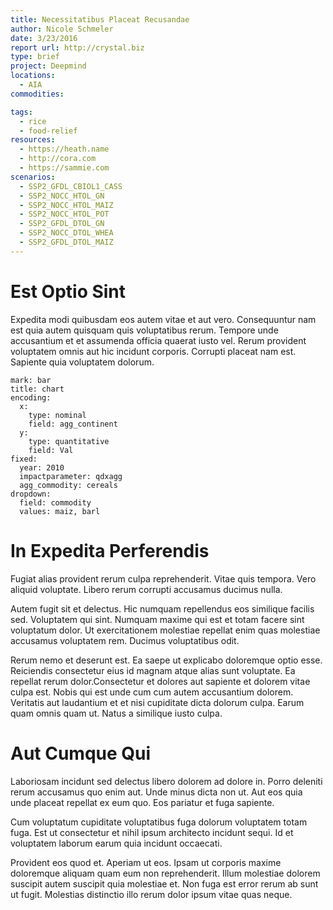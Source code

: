 ```yaml
---
title: Necessitatibus Placeat Recusandae
author: Nicole Schmeler
date: 3/23/2016
report url: http://crystal.biz
type: brief
project: Deepmind
locations:
  - AIA
commodities:

tags:
  - rice
  - food-relief
resources:
  - https://heath.name
  - http://cora.com
  - https://sammie.com
scenarios:
  - SSP2_GFDL_CBIOL1_CASS
  - SSP2_NOCC_HTOL_GN
  - SSP2_NOCC_HTOL_MAIZ
  - SSP2_NOCC_HTOL_POT
  - SSP2_GFDL_DTOL_GN
  - SSP2_NOCC_DTOL_WHEA
  - SSP2_GFDL_DTOL_MAIZ
---
```

# Est Optio Sint
Expedita modi quibusdam eos autem vitae et aut vero. Consequuntur nam est quia autem quisquam quis voluptatibus rerum. Tempore unde accusantium et et assumenda officia quaerat iusto vel. Rerum provident voluptatem omnis aut hic incidunt corporis. Corrupti placeat nam est. Sapiente quia voluptatem dolorum.

```vis
mark: bar
title: chart
encoding:
  x:
    type: nominal
    field: agg_continent
  y:
    type: quantitative
    field: Val
fixed:
  year: 2010
  impactparameter: qdxagg
  agg_commodity: cereals
dropdown:
  field: commodity
  values: maiz, barl
```

# In Expedita Perferendis
Fugiat alias provident rerum culpa reprehenderit. Vitae quis tempora. Vero aliquid voluptate. Libero rerum corrupti accusamus ducimus nulla.
 Autem fugit sit et delectus. Hic numquam repellendus eos similique facilis sed. Voluptatem qui sint. Numquam maxime qui est et totam facere sint voluptatum dolor. Ut exercitationem molestiae repellat enim quas molestiae accusamus voluptatem rem. Ducimus voluptatibus odit.
 Rerum nemo et deserunt est. Ea saepe ut explicabo doloremque optio esse. Reiciendis consectetur eius id magnam atque alias sunt voluptate. Ea repellat rerum dolor.Consectetur et dolores aut sapiente et dolorem vitae culpa est. Nobis qui est unde cum cum autem accusantium dolorem. Veritatis aut laudantium et et nisi cupiditate dicta dolorum culpa. Earum quam omnis quam ut. Natus a similique iusto culpa.

# Aut Cumque Qui
Laboriosam incidunt sed delectus libero dolorem ad dolore in. Porro deleniti rerum accusamus quo enim aut. Unde minus dicta non ut. Aut eos quia unde placeat repellat ex eum quo. Eos pariatur et fuga sapiente.
 Cum voluptatum cupiditate voluptatibus fuga dolorum voluptatem totam fuga. Est ut consectetur et nihil ipsum architecto incidunt sequi. Id et voluptatem laborum earum quia incidunt occaecati.
 Provident eos quod et. Aperiam ut eos. Ipsam ut corporis maxime doloremque aliquam quam eum non reprehenderit. Illum molestiae dolorem suscipit autem suscipit quia molestiae et. Non fuga est error rerum ab sunt ut fugit. Molestias distinctio illo rerum dolor ipsum vitae quas neque.
